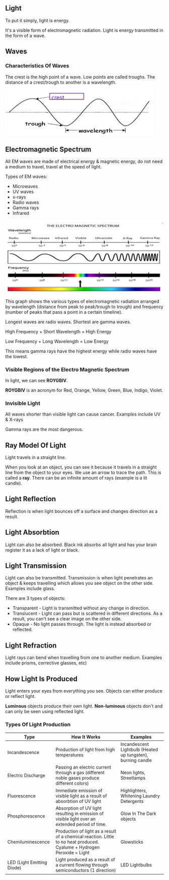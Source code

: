 ## Light

To put it simply, light is energy. 

It's a visible form of electromagnetic radiation. Light is energy transmitted in the form of a wave.

## Waves

### Characteristics Of Waves

The crest is the high point of a wave. Low points are called troughs. The distance of a crest/trough to another is a wavelength.

![Wave](Wave.png)

## Electromagnetic Spectrum

All EM waves are made of electrical energy & magnetic energy, do not need a medium to travel, travel at the speed of light.

Types of EM waves:
- Microwaves
- UV waves
- x-rays
- Radio waves
- Gamma rays
- Infrared

![Electro Magnetic Spectrum](ElectroMagnetic_Spectrum.png)

This graph shows the various types of electromagnetic radiation arranged by wavelength (distance from peak to peak/trough to trough) and frequency (number of peaks that pass a point in a certain timeline).

Longest waves are radio waves. Shortest are gamma waves.

High Frequency + Short Wavelength = High Energy

Low Frequency + Long Wavelength = Low Energy

This means gamma rays have the highest energy while radio waves have the lowest.

### Visible Regions of the Electro Magnetic Spectrum

In light, we can see **ROYGBIV**.

**ROYGBIV** is an acronym for Red, Orange, Yellow, Green, Blue, Indigo, Violet.

### Invisible Light

All waves shorter than visible light can cause cancer. Examples include UV & X-rays

Gamma rays are the most dangerous.

## Ray Model Of Light

Light travels in a straight line.

When you look at an object, you can see it because it travels in a straight line from the object to your eyes. We use an arrow to trace the path. This is called a **ray**. There can be an infinite amount of rays (example is a lit candle).

## Light Reflection

Reflection is when light bounces off a surface and changes direction as a result. 

## Light Absorbtion

Light can also be absorbed. Black ink absorbs all light and has your brain register it as a lack of light or black.

## Light Transmission

Light can also be transmitted. Transmission is when light penetrates an object & keeps travelling which allows you see object on the other side. Examples include glass.

There are 3 types of objects:

- Transparent - Light is transmitted without any change in direction.
- Translucent - Light can pass but is scattered in different directions. As a result, you can't see a clear image on the other side.
- Opaque - No light passes through. The light is instead absorbed or reflected.

## Light Refraction

Light rays can bend when travelling from one to another medium. Examples include prisms, corrective glasses, etc)

## How Light Is Produced

Light enters your eyes from everything you see. Objects can either produce or reflect light.

**Luminous** objects produce their own light. **Non-luminous** objects don't and can only be seen using reflected light.

### Types Of Light Production

| Type                       | How It Works                                                                                                            | Examples                                                    |
| -------------------------- | ----------------------------------------------------------------------------------------------------------------------- | ----------------------------------------------------------- |
| Incandescence              | Production of light from high temperatures                                                                              | Incandescent Lightbulb (Heated up tungsten), burning candle |
| Electric Discharge         | Passing an electric current through a gas (different noble gases produce different colors)                              | Neon lights, Streetlamps                                    |
| Fluorescence               | Immediate emission of visible light as a result of absorbtion of UV light                                               | Highlighters, Whitening Laundry Detergents                  |
| Phosphorescence            | Absorption of UV light resulting in emission of visible light over an extended period of time.                          | Glow In The Dark objects                                    |
| Chemiluminescence          | Production of light as a result of a chemical reaction. Little to no heat produced. Cyalume + Hydrogen Peroxide = Light | Glowsticks                                                  |
| LED (Light Emitting Diode) | Light produced as a result of a current flowing through semiconductors (1 direction)                                    | LED Lightbulbs                                                            |

